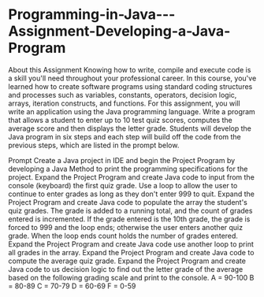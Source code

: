 # Programming-in-Java---Assignment-Developing-a-Java-Program
About this Assignment
Knowing how to write, compile and execute code is a skill you'll need throughout your professional career. In this course, you've learned how to create software programs using standard coding structures and processes such as variables, constants, operators, decision logic, arrays, iteration constructs, and functions. For this assignment, you will write an application using the Java programming language. Write a program that allows a student to enter up to 10 test quiz scores, computes the average score and then displays the letter grade. Students will develop the Java program in six steps and each step will build off the code from the previous steps, which are listed in the prompt below.

Prompt
Create a Java project in IDE and begin the Project Program by developing a Java Method to print the programming specifications for the project.
Expand the Project Program and create Java code to input from the console (keyboard) the first quiz grade. Use a loop to allow the user to continue to enter grades as long as they don't enter 999 to quit.
Expand the Project Program and create Java code to populate the array the student's quiz grades. The grade is added to a running total, and the count of grades entered is incremented. If the grade entered is the 10th grade, the grade is forced to 999 and the loop ends; otherwise the user enters another quiz grade. When the loop ends count holds the number of grades entered.
Expand the Project Program and create Java code use another loop to print all grades in the array.
Expand the Project Program and create Java code to compute the average quiz grade.
Expand the Project Program and create Java code to us decision logic to find out the letter grade of the average based on the following grading scale and print to the console.
A = 90-100
B = 80-89
C = 70-79
D = 60-69
F = 0-59
